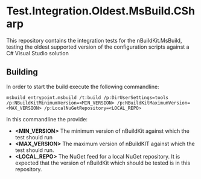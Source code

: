 # Test.Integration.Oldest.MsBuild.CSharp

This repository contains the integration tests for the nBuildKit.MsBuild, testing the oldest supported version of the configuration scripts against a C# Visual Studio solution


## Building

In order to start the build execute the following commandline:

    msbuild entrypoint.msbuild /t:build /p:DirUserSettings=tools /p:NBuildKitMinimumVersion=<MIN_VERSION> /p:NBuildKitMaximumVersion=<MAX_VERSION> /p:LocalNuGetRepository=<LOCAL_REPO>

In this commandline the provide:

* **<MIN_VERSION>** The minimum version of nBuildKit against which the test should run
* **<MAX_VERSION>** The maximum version of nBuildKIT against which the test should run.
* **<LOCAL_REPO>** The NuGet feed for a local NuGet repository. It is expected that the version of nBuildKit which should be tested is in this repository.
